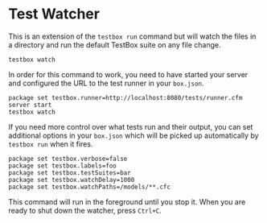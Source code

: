 # Test Watcher

This is an extension of the `testbox run` command but will watch the files in a directory and run the default TestBox suite on any file change.

```
testbox watch
```

In order for this command to work, you need to have started your server and configured the URL to the test runner in your `box.json`.

```
package set testbox.runner=http://localhost:8080/tests/runner.cfm
server start
testbox watch
```

If you need more control over what tests run and their output, you can set additional options in your `box.json` which will be picked up automatically by `testbox run` when it fires.

```
package set testbox.verbose=false
package set testbox.labels=foo
package set testbox.testSuites=bar
package set testbox.watchDelay=1000
package set testbox.watchPaths=/models/**.cfc
```

This command will run in the foreground until you stop it.  When you are ready to shut down the watcher, press `Ctrl+C`.
